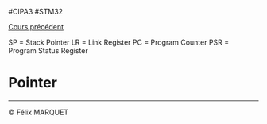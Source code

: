 #CIPA3 #STM32

[Cours précédent](STM32%20Cours%204.md)

SP = Stack Pointer
LR = Link Register
PC = Program Counter
PSR = Program Status Register
# Pointer


---
&copy; Félix MARQUET